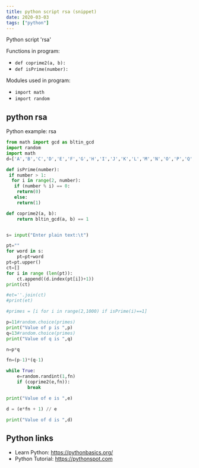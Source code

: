 ```yaml
---
title: python script rsa (snippet)
date: 2020-03-03
tags: ["python"]
---
```

Python script 'rsa'

Functions in program: 
* `def coprime2(a, b):`
* `def isPrime(number):`

Modules used in program: 
* `import math`
* `import random`

## python rsa

Python example: rsa

```python
from math import gcd as bltin_gcd
import random
import math
d=['A','B','C','D','E','F','G','H','I','J','K','L','M','N','O','P','Q','R','S','T','U','V','W','X','Y','Z']

def isPrime(number):
 if number > 1:
  for i in range(2, number):
   if (number % i) == 0:
    return(0)
   else:
    return(1)

def coprime2(a, b):
    return bltin_gcd(a, b) == 1


s= input("Enter plain text:\t")

pt=""
for word in s:
	pt=pt+word
pt=pt.upper()
ct=[]
for i in range (len(pt)):
    ct.append((d.index(pt[i])+1))
print(ct)

#et=''.join(ct)
#print(et)

#primes = [i for i in range(2,1000) if isPrime(i)==1]

p=11#random.choice(primes)
print("Value of p is ",p)
q=13#random.choice(primes)
print("Value of q is ",q)

n=p*q

fn=(p-1)*(q-1)

while True:
	e=random.randint(1,fn)
	if (coprime2(e,fn)):
		break

print("Value of e is ",e)

d = (e*fn + 1) // e

print("Value of d is ",d)


```

## Python links

- Learn Python: https://pythonbasics.org/
- Python Tutorial: https://pythonspot.com
